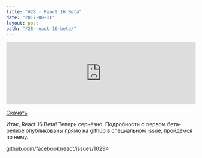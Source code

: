 ```yaml
---
title: "#28 - React 16 Beta"
date: "2017-08-01"
layout: post
path: "/28-react-16-beta/"
---
```


<iframe width="100%" height="166" scrolling="no" frameborder="no" src="https://w.soundcloud.com/player/?url=https%3A//api.soundcloud.com/tracks/335755685&amp;color=ff5500&amp;auto_play=false&amp;hide_related=false&amp;show_comments=true&amp;show_user=true&amp;show_reposts=false"></iframe>

<a href="https://5minreact.podster.fm/28/download/audio.mp3?download=yes&media=file"><i class="fa fa-download"></i> Скачать</a>

Итак, React 16 Beta! Теперь серьёзно. Подробности о первом бета-релизе опубликованы прямо на github в специальном issue, пройдёмся по нему.

github.com/facebook/react/issues/10294
